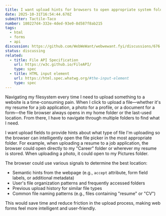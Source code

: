 ```yaml
---
title: I want upload hints for browsers to open appropriate system folders in the file picker
date: 2025-10-31T16:54:44.670Z
submitter: Tactile-Taco
number: 180227d4-332e-4ded-93e0-8d587f8ab215
tags:
  - html
  - forms
  - api
discussion: https://github.com/WebWeWant/webwewant.fyi/discussions/676
status: discussing
related:
  - title: File API Specification
    url: https://w3c.github.io/FileAPI/
    type: spec
  - title: HTML input element
    url: https://html.spec.whatwg.org/#the-input-element
    type: spec
---
```


Navigating my filesystem every time I need to upload something to a website is a time-consuming pain. When I click to upload a file—whether it's my resume for a job application, a photo for a profile, or a document for a form—the file browser always opens in my home folder or the last-used location. From there, I have to navigate through multiple folders to find what I need.

I want upload fields to provide hints about what type of file I'm uploading so the browser can intelligently open the file picker in the most appropriate folder. For example, when uploading a resume to a job application, the browser could open directly to my "Career" folder or wherever my resume is stored. When uploading a photo, it could open to my Pictures folder.

The browser could use various signals to determine the best location:
- Semantic hints from the webpage (e.g., `accept` attribute, form field labels, or additional metadata)
- User's file organization patterns and frequently accessed folders
- Previous upload history for similar file types
- Common file naming patterns (e.g., files containing "resume" or "CV")

This would save time and reduce friction in the upload process, making web forms feel more intelligent and user-friendly.